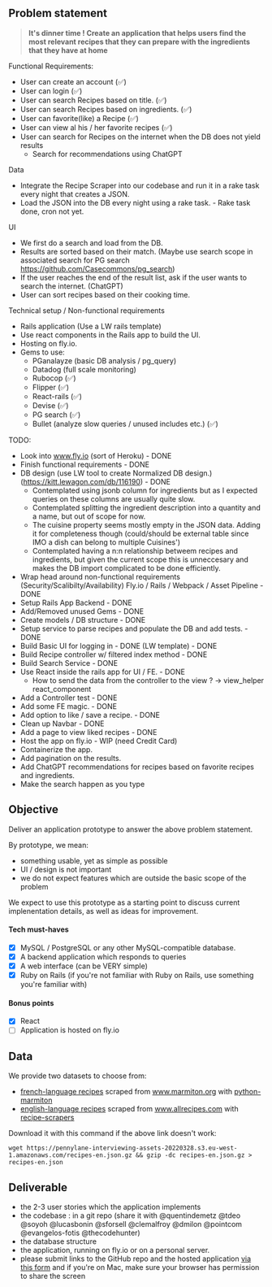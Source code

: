 ## Problem statement

> **It's dinner time ! Create an application that helps users find the most relevant recipes that they can prepare with the ingredients that they have at home**

Functional Requirements:
- User can create an account (✅)
- User can login (✅)
- User can search Recipes based on title. (✅)
- User can search Recipes based on ingredients. (✅)
- User can favorite(like) a Recipe (✅)
- User can view al his / her favorite recipes (✅)
- User can search for Recipes on the internet when the DB does not yield results
    - Search for recommendations using ChatGPT

Data 
- Integrate the Recipe Scraper into our codebase and run it in a rake task every night that creates a JSON.
- Load the JSON into the DB every night using a rake task. - Rake task done, cron not yet.

UI
- We first do a search and load from the DB.
- Results are sorted based on their match. (Maybe use search scope in associated search for PG search https://github.com/Casecommons/pg_search)
- If the user reaches the end of the result list, ask if the user wants to search the internet. (ChatGPT)
- User can sort recipes based on their cooking time.

Technical setup / Non-functional requirements
- Rails application (Use a LW rails template)
- Use react components in the Rails app to build the UI.
- Hosting on fly.io.
- Gems to use:
    - PGanalayze (basic DB analysis / pg_query)
    - Datadog (full scale monitoring)
    - Rubocop (✅)
    - Flipper (✅)
    - React-rails (✅)
    - Devise (✅)
    - PG search (✅)
    - Bullet (analyze slow queries / unused includes etc.) (✅)


TODO:
- Look into www.fly.io (sort of Heroku) - DONE
- Finish functional requirements - DONE
- DB design (use LW tool to create Normalized DB design.)(https://kitt.lewagon.com/db/116190) - DONE
    - Contemplated using jsonb column for ingredients but as I expected queries on these columns are usually quite slow.
    - Contemplated splitting the ingredient description into a quantity and a name, but out of scope for now.
    - The cuisine property seems mostly empty in the JSON data. Adding it for completeness though (could/should be external table since IMO a dish can belong to multiple Cuisines')
    - Contemplated having a n:n relationship betweem recipes and ingredients, but given the current scope this is unneccesary and makes the DB import complicated to be done efficiently.
- Wrap head around non-functional requirements (Security/Scalibilty/Availability) Fly.io / Rails / Webpack / Asset Pipeline - DONE
- Setup Rails App Backend - DONE
- Add/Removed unused Gems - DONE
- Create models / DB structure - DONE
- Setup service to parse recipes and populate the DB and add tests. - DONE
- Build Basic UI for logging in - DONE (LW template) - DONE
- Build Recipe controller w/ filtered index method - DONE
- Build Search Service - DONE
- Use React inside the rails app for UI / FE. - DONE
    - How to send the data from the controller to the view ? -> view_helper react_component
- Add a Controller test - DONE
- Add some FE magic. - DONE
- Add option to like / save a recipe. - DONE
- Clean up Navbar - DONE
- Add a page to view liked recipes - DONE
- Host the app on fly.io - WIP (need Credit Card)
- Containerize the app.
- Add pagination on the results.
- Add ChatGPT recommendations for recipes based on favorite recipes and ingredients.
- Make the search happen as you type

## Objective

Deliver an application prototype to answer the above problem statement.

By prototype, we mean:
- something usable, yet as simple as possible
- UI / design is not important
- we do not expect features which are outside the basic scope of the problem

We expect to use this prototype as a starting point to discuss current implenentation details, as well as ideas for improvement.

#### Tech must-haves
- [X] MySQL / PostgreSQL or any other MySQL-compatible database.
- [X] A backend application which responds to queries
- [X] A web interface (can be VERY simple)
- [X] Ruby on Rails (if you're not familiar with Ruby on Rails, use something you're familiar with)

#### Bonus points
- [X] React
- [ ] Application is hosted on fly.io

## Data
We provide two datasets to choose from:
- [french-language recipes](https://pennylane-interviewing-assets-20220328.s3.eu-west-1.amazonaws.com/recipes-fr.json.gz) scraped from www.marmiton.org with [python-marmiton](https://github.com/remaudcorentin-dev/python-marmiton)
- [english-language recipes](https://pennylane-interviewing-assets-20220328.s3.eu-west-1.amazonaws.com/recipes-en.json.gz) scraped from www.allrecipes.com with [recipe-scrapers](https://githubingredients.com/hhursev/recipe-scrapers)

Download it with this command if the above link doesn't work:
```shell
wget https://pennylane-interviewing-assets-20220328.s3.eu-west-1.amazonaws.com/recipes-en.json.gz && gzip -dc recipes-en.json.gz > recipes-en.json
```

## Deliverable
- the 2-3 user stories which the application implements
- the codebase : in a git repo (share it with @quentindemetz @tdeo @soyoh @lucasbonin @sforsell @clemalfroy @dmilon @pointcom @evangelos-fotis @thecodehunter)
- the database structure
- the application, running on fly.io or on a personal server.
- please submit links to the GitHub repo and the hosted application [via this form](https://forms.gle/siH7Rezuq2V1mUJGA) and if you're on Mac, make sure your browser has permission to share the screen
